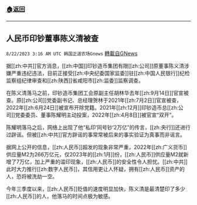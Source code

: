 ###  [:house:返回](README.md)
---


## 人民币印钞董事陈义清被查
`8/22/2023 3:16 AM UTC 韩国正道农场Gnews` [轉載自GNews](https://gnews.org/articles/1581080)

据[[zh:中共]]官方消息，[[zh:中国]]印钞造币集团有限[[zh:公司]]原董事陈义清涉嫌严重违纪违法，目前正接受[[zh:中央纪委国家监委]]驻[[zh:中国人民银行]]纪检监察组纪律审查和[[zh:陕西]]省咸阳市[[zh:监委]]监察调查。

在陈义清落马之前，印钞造币集团工会原副主任胡林华去年[[zh:9月14日]]官宣被查。原[[zh:公司]]党委副书记、总经理贺林于2021年[[zh:7月2日]]官宣被查， 2022年[[zh:6月24日]]被宣布开除党籍。2021年[[zh:12月]]印钞造币总[[zh:公司]]党委委员、董事陈耀明主动投案，2022年[[zh:4月8日]]被官宣“双开”。

陈耀明落马之后，网络上出现了他“私印‘同号钞’2万亿”的传言，[[zh:央行]]还进行过辟谣。但被[[zh:中共]]官方辟谣的事常常被后来的事实验证为真事而非谣言。

据网上公开的信息，[[zh:人民币]]超发的现象非常严重，2022年[[zh:广义货币]]供应量M2为266万亿元，仅2023年的[[zh:1月]]份，[[zh:人民币]]供应量M2就新增了7万亿，加上严重的滥印现象，[[zh:人民币]]的安全性令人担忧。[[zh:中共]]此时大力推行[[zh:数字人民币]]，其信用更让人怀疑，拥有[[zh:人民币]]资产的人，恐将被洗劫一空。

今年三季度以来，[[zh:人民币]]贬值的速度明显加快，陈义清是最清楚印了多少[[zh:人民币]]的人，他落马的时间点极为敏感。
